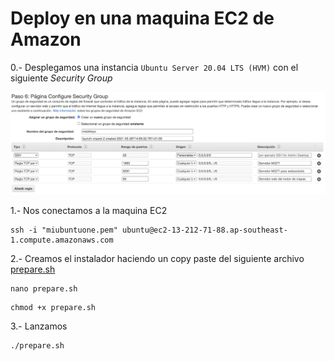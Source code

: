 # Deploy en una maquina EC2 de Amazon

0.- Desplegamos una instancia `Ubuntu Server 20.04 LTS (HVM)` con el siguiente 
_Security Group_

![red.png](red.png)

1.- Nos conectamos a la maquina EC2
```
ssh -i "miubuntuone.pem" ubuntu@ec2-13-212-71-88.ap-southeast-1.compute.amazonaws.com
```

2.- Creamos el instalador haciendo un copy paste del siguiente archivo [prepare.sh](prepare.sh)

```
nano prepare.sh
```

```
chmod +x prepare.sh
```

3.- Lanzamos

```
./prepare.sh
```
